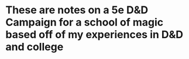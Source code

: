 # These are notes on a 5e D&D Campaign for a school of magic based off of my experiences in D&D and college